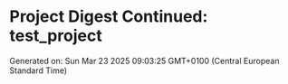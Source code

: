 # Project Digest Continued: test_project
Generated on: Sun Mar 23 2025 09:03:25 GMT+0100 (Central European Standard Time)

